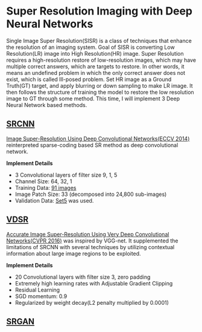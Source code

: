 # Super Resolution Imaging with Deep Neural Networks

Single Image Super Resolution(SISR) is a class of techniques that enhance the resolution of an imaging system.
Goal of SISR is converting Low Resolution(LR) image into High Resolution(HR) image. Super Resolution requires a high-resolution restore of low-resolution images, which may have multiple correct answers, which are targets to restore. In other words, it means an undefined problem in which the only correct answer does not exist, which is called Ill-posed problem. Set HR image as a Ground Truth(GT) target, and apply blurring or down sampling to make LR image. It then follows the structure of training the model to restore the low resolution image to GT through some method. This time, I will implement 3 Deep Neural Network based methods.

## [SRCNN](https://github.com/imeunu/SuperResolution/tree/main/SRCNN)
[Image Super-Resolution Using Deep Convolutional Networks(ECCV 2014)](https://arxiv.org/abs/1501.00092) reinterpreted sparse-coding based SR method as deep convolutional network. 

**Implement Details**
- 3 Convolutional layers of filter size 9, 1, 5
- Channel Size: 64, 32, 1
- Training Data: [91 images](http://mmlab.ie.cuhk.edu.hk/projects/SRCNN.html)
- Image Patch Size: 33 (decomposed into 24,800 sub-images)
- Validation Data: [Set5](https://paperswithcode.com/dataset/set5) was used.

## [VDSR](https://github.com/imeunu/SuperResolution/tree/main/VDSR)
[Accurate Image Super-Resolution Using Very Deep Convolutional Networks(CVPR 2016)](https://arxiv.org/abs/1511.04587) was inspired by VGG-net. It supplemented the limitations of SRCNN with several techniques by utilizing contextual information about large image regions to be exploited.

**Implement Details**
- 20 Convolutional layers with filter size 3, zero padding
- Extremely high learning rates with Adjustable Gradient Clipping
- Residual Learning
- SGD momentum: 0.9
- Regularized by weight decay(L2 penalty multiplied by 0.0001)

## [SRGAN](https://github.com/imeunu/SuperResolution/tree/main/SRGAN)
